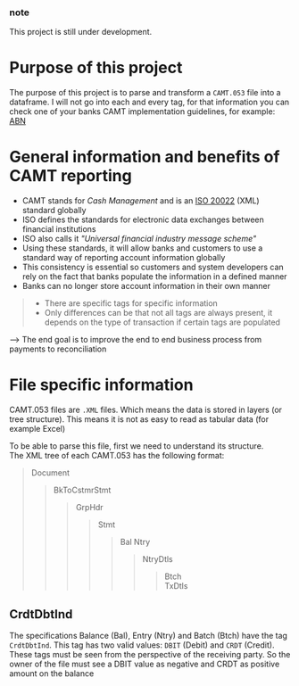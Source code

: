 ### note
This project is still under development.

# Purpose of this project
The purpose of this project is to parse and transform a `CAMT.053` file into a dataframe.
I will not go into each and every tag, for that information you can check one of your banks CAMT implementation guidelines, for example: [ABN](https://www.abnamro.nl/nl/images/Content/022_Zakelijk_nieuwe_structuur/000_Gedeelde_documenten/pdf_sepa_betaalvereniging_ig_camt_v1-0.pdf)

# General information and benefits of CAMT reporting
* CAMT stands for _Cash Management_ and is an [ISO 20022](https://www.iso20022.org/payments_messages.page) (XML) standard globally 
* ISO defines the standards for electronic data exchanges between financial institutions
* ISO also calls it _"Universal financial industry message scheme"_
* Using these standards, it will allow banks and customers to use a standard way of reporting account information globally
* This consistency is essential so customers and system developers can rely on the fact that banks populate the information in a defined manner
* Banks can no longer store account information in their own manner
> * There are specific tags for specific information
> * Only differences can be that not all tags are always present, it depends on the type of transaction if certain tags are populated

--> The end goal is to improve the end to end business process from payments to reconciliation

# File specific information
CAMT.053 files are `.XML` files. Which means the data is stored in layers (or tree structure).
This means it is not as easy to read as tabular data (for example Excel)

To be able to parse this file, first we need to understand its structure.  
The XML tree of each CAMT.053 has the following format:
> Document
>> BkToCstmrStmt
>>> GrpHdr
>>>> Stmt
>>>>> Bal
>>>>> Ntry
>>>>>> NtryDtls
>>>>>>> Btch  
>>>>>>> TxDtls

## CrdtDbtInd
The specifications Balance (Bal), Entry (Ntry) and Batch (Btch) have the tag `CrdtDbtInd`.
This tag has two valid values: `DBIT` (Debit) and `CRDT` (Credit). These tags must be seen from the perspective of the receiving party. So the owner of the file must see a DBIT value as negative and CRDT as positive amount on the balance
